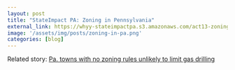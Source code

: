 ```yaml
---
layout: post
title: "StateImpact PA: Zoning in Pennsylvania"
external_link: https://whyy-stateimpactpa.s3.amazonaws.com/act13-zoning/index.html
image: '/assets/img/posts/zoning-in-pa.png'
categories: [blog]
---
```


Related story: [Pa. towns with no zoning rules unlikely to limit gas drilling](http://web.archive.org/web/20140214130052/https://stateimpact.npr.org/pennsylvania/2014/02/11/pa-towns-with-no-zoning-rules-unlikely-to-limit-gas-drilling-2/)